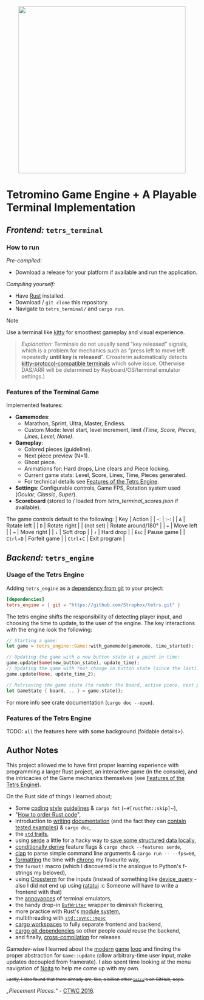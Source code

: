 <div align="center"><img width="440" src="https://repository-images.githubusercontent.com/816034047/9eba09ef-d6da-4b4c-9884-630e7f87e102" /></div>


# Tetromino Game Engine + A Playable Terminal Implementation

## *Frontend:* `tetrs_terminal`

### How to run
*Pre-compiled:*
- Download a release for your platform if available and run the application.

*Compiling yourself:*
- Have [Rust](https://www.rust-lang.org/) installed.
- Download / `git clone` this repository.
- Navigate to `tetrs_terminal/` and `cargo run`.

> [!NOTE]
> Use a terminal like [kitty](<https://sw.kovidgoyal.net/kitty/>) for smoothest gameplay and visual experience.
> > *Explanation:* Terminals do not usually send "key released" signals, which is a problem for mechanics such as "press left to move left repeatedly **until key is released**". Crossterm automatically detects [kitty-protocol-compatible terminals](https://docs.rs/crossterm/latest/crossterm/event/struct.PushKeyboardEnhancementFlags.html) which solve issue. Otherwise DAS/ARR will be determined by Keyboard/OS/terminal emulator settings.)

### Features of the Terminal Game

<!--TODO: GIFs and screenshots.-->

Implemented features:
- **Gamemodes**:
  - Marathon, Sprint, Ultra, Master, Endless.
  - Custom Mode: level start, level increment, limit *(Time, Score, Pieces, Lines, Level; None)*.
- **Gameplay**:
  - Colored pieces (guideline).
  - Next piece preview (N=1).
  - Ghost piece.
  - Animations for: Hard drops, Line clears and Piece locking.
  - Current game stats: Level, Score, Lines, Time, Pieces generated.
  - For technical details see [Features of the Tetrs Engine](#features-of-the-tetrs-engine).
- **Settings**: Configurable controls, Game FPS, Rotation system used (*Ocular*, *Classic*, *Super*).
- **Scoreboard** (stored to / loaded from *tetrs_terminal_scores.json* if available).

The game controls default to the following:
| Key | Action |
| -: | :-: |
| `A` | Rotate left |
| `D` | Rotate right |
| (not set) | Rotate around/180° |
| `←` | Move left |
| `→` | Move right |
| `↓` | Soft drop |
| `↑` | Hard drop |
| `Esc` | Pause game |
| `Ctrl`+`D` | Forfeit game |
| `Ctrl`+`C` | Exit program |

## *Backend:* `tetrs_engine`

### Usage of the Tetrs Engine
Adding `tetrs_engine` as a [dependency from git](https://doc.rust-lang.org/cargo/reference/specifying-dependencies.html) to your project:
```toml
[dependencies]
tetrs_engine = { git = "https://github.com/Strophox/tetrs.git" }
```

The tetrs engine shifts the responsibility of detecting player input, and choosing the time to update, to the user of the engine.
The key interactions with the engine look the following:
```rust
// Starting a game:
let game = tetrs_engine::Game::with_gamemode(gamemode, time_started);

// Updating the game with a new button state at a point in time:
game.update(Some(new_button_state), update_time);
// Updating the game with *no* change in button state (since the last):
game.update(None, update_time_2);

// Retrieving the game state (to render the board, active piece, next pieces, etc.):
let GameState { board, .. } = game.state();
```

For more info see crate documentation (`cargo doc --open`).

### Features of the Tetrs Engine
TODO: `all` the features here with some background (foldable details>).


## Author Notes
This project allowed me to have first proper learning experience with programming a larger Rust project, an interactive game (in the console), and the intricacies of the Game mechanics themselves (see [Features of the Tetrs Engine](#features-of-the-tetrs-engine)).

On the Rust side of things I learned about;
- Some [coding](https://docs.kernel.org/rust/coding-guidelines.html) [style](https://doc.rust-lang.org/nightly/style-guide/) [guidelines](https://github.com/rust-lang/rust-analyzer/blob/master/docs/dev/style.md#getters--setters) & `cargo fmt` (~`#[rustfmt::skip]`~),
- "[How to order Rust code](https://deterministic.space/how-to-order-rust-code.html)",
- introduction to [writing](https://doc.rust-lang.org/book/ch14-02-publishing-to-crates-io.html) [documentation](https://rust-lang.github.io/api-guidelines/documentation.html) (and the fact they can [contain tested examples](https://blog.guillaume-gomez.fr/articles/2020-03-12+Guide+on+how+to+write+documentation+for+a+Rust+crate#Hiding-lines)) & `cargo doc`,
- the [`std` traits](https://rust-lang.github.io/api-guidelines/interoperability.html),
- using [serde](https://serde.rs/derive.html) a little for a hacky way to [save some structured data locally](https://stackoverflow.com/questions/62771576/how-do-i-save-structured-data-to-file),
- [conditionally derive](https://stackoverflow.com/questions/42046327/conditionally-derive-based-on-feature-flag) feature flags & `cargo check --features serde`,
- [clap](https://docs.rs/clap/latest/clap/) to parse simple command line arguments & `cargo run -- --fps=60`,
- [formatting](https://docs.rs/chrono/latest/chrono/struct.DateTime.html#method.format) the time with [chrono](https://rust-lang-nursery.github.io/rust-cookbook/datetime/parse.html#display-formatted-date-and-time) my favourite way,
- the `format!` macro (which I discovered is the analogue to Python's f-strings my beloved),
- using [Crossterm](https://crates.io/crates/crossterm) for the inputs (instead of something like [device_query](https://crates.io/crates/device_query) - also I did not end up using [ratatui](https://crates.io/crates/ratatui/) :c Someone will have to write a frontend with that)
- the [annoyances](https://sw.kovidgoyal.net/kitty/keyboard-protocol/#progressive-enhancement) of terminal emulators,
- the handy drop-in [`BufWriter`](https://doc.rust-lang.org/std/io/struct.BufWriter.html) wrapper to diminish flickering,
- more practice with Rust's [module system](https://doc.rust-lang.org/book/ch07-00-managing-growing-projects-with-packages-crates-and-modules.html),
- multithreading with [`std::sync::mpsc`](https://doc.rust-lang.org/std/sync/mpsc/)
- [cargo workspaces](https://doc.rust-lang.org/book/ch14-03-cargo-workspaces.html) to fully separate frontend and backend,
- [cargo git dependencies](https://doc.rust-lang.org/cargo/reference/specifying-dependencies.html#specifying-dependencies-from-git-repositories) so other people *could* reuse the backend,
- and finally, [cross-compilation](https://blog.logrocket.com/guide-cross-compilation-rust/#how-rust-represents-platforms) for releases.

Gamedev-wise I learned about the [modern](https://gafferongames.com/post/fix_your_timestep/) [game](http://gameprogrammingpatterns.com/game-loop.html) [loop](https://dewitters.com/dewitters-gameloop/) and finding the proper abstraction for `Game::update` (allow arbitrary-time user input, make updates decoupled from framerate). I also spent time looking at the menu navigation of [Noita](https://noitagame.com/) to help me come up with my own.

<sup>~~Lastly, I also found that there already *are*, like, a billion other [`tetrs`](https://github.com/search?q=%22tetrs%22&type=repositories)'s on GitHub, oops.~~</sup>

*„Piecement Places.“* - [CTWC 2016](https://www.youtube.com/watch?v=RlnlDKznIaw&t=121).
